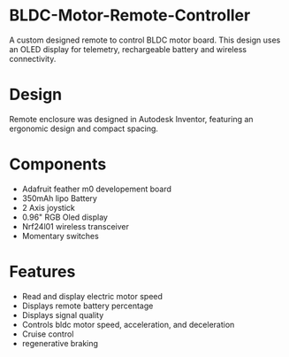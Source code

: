 # BLDC-Motor-Remote-Controller
A custom designed remote to control BLDC motor board. This design uses an OLED display for telemetry, rechargeable battery and wireless connectivity.

# Design
Remote enclosure was designed in Autodesk Inventor, featuring an ergonomic design and compact spacing.

# Components
* Adafruit feather m0 developement board
* 350mAh lipo Battery
* 2 Axis joystick
* 0.96" RGB Oled display
* Nrf24l01 wireless transceiver
* Momentary switches

# Features
* Read and display electric motor speed
* Displays remote battery percentage 
* Displays signal quality
* Controls bldc motor speed, acceleration, and deceleration
* Cruise control
* regenerative braking




